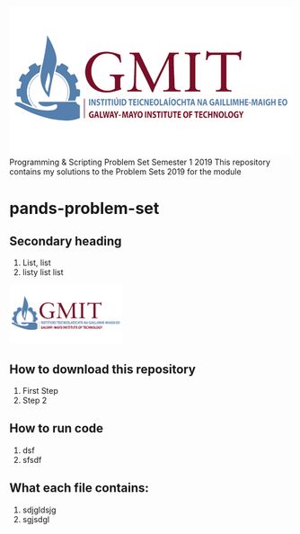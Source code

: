 
![GMIT logo](GMIT-logo.png)
Programming &amp; Scripting Problem Set Semester 1 2019
This repository contains my solutions to the Problem Sets 2019 for the module 
# pands-problem-set
## Secondary heading

1. List, list
2. listy list list

<img src="GMIT-logo.png" alt="drawing" width="200"/>

## How to download this repository

1. First Step
2. Step 2

## How to run code
1. dsf
2. sfsdf

## What each file contains:
1. sdjgldsjg
2. sgjsdgl
